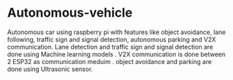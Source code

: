 # Autonomous-vehicle
Autonomous car using raspberry pi with features like object avoidance, lane following, traffic sign and signal detection, autonomous parking and V2X communication.
Lane detection and traffic sign and signal detection are done using Machine learning models .
V2X communication is done between 2 ESP32 as communication meduim .
object avoidance and parking are done using Ultrasonic sensor.
